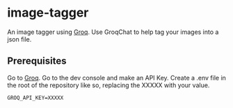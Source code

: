 # image-tagger

An image tagger using [Groq](https://groq.com/). Use GroqChat to help tag your images into a json file.

## Prerequisites

Go to [Groq](https://groq.com/). Go to the dev console and make an API Key.
Create a .env file in the root of the repository like so, replacing the XXXXX with your value.

```env
GROQ_API_KEY=XXXXX
```

